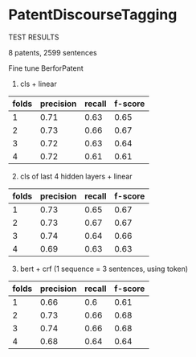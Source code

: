 # PatentDiscourseTagging

TEST RESULTS

8 patents, 2599 sentences

Fine tune BerforPatent
1. cls + linear 

| folds | precision | recall | f-score |
|-------|-----------|--------|---------|
| 1     | 0.71      | 0.63   | 0.65    |
| 2     | 0.73      | 0.66   | 0.67    |
| 3     | 0.72      | 0.63   | 0.64    |
| 4     | 0.72      | 0.61   | 0.61    |

2. cls of last 4 hidden layers + linear 

| folds | precision | recall | f-score |
|-------|-----------|--------|---------|
| 1     | 0.73      | 0.65   | 0.67    |
| 2     | 0.73      | 0.67   | 0.67    |
| 3     | 0.74      | 0.64   | 0.66    |
| 4     | 0.69      | 0.63   | 0.63    |

3. bert + crf (1 sequence = 3 sentences, using <sep> token)

| folds | precision | recall | f-score |
|-------|-----------|--------|---------|
| 1     | 0.66      | 0.6   | 0.61    |
| 2     | 0.73      | 0.66   | 0.68    |
| 3     | 0.74      | 0.66   | 0.68    |
| 4     | 0.68      | 0.64   | 0.64    |
  
